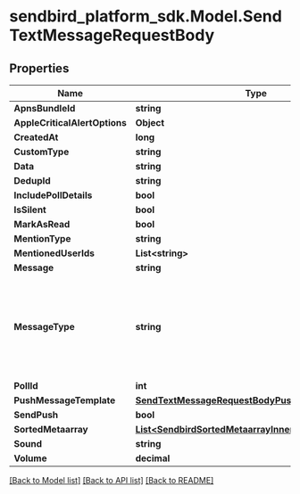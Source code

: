 
# sendbird_platform_sdk.Model.SendTextMessageRequestBody

## Properties

Name | Type | Description | Notes
------------ | ------------- | ------------- | -------------
**ApnsBundleId** | **string** |  | [optional] 
**AppleCriticalAlertOptions** | **Object** |  | [optional] 
**CreatedAt** | **long** |  | [optional] 
**CustomType** | **string** |  | [optional] 
**Data** | **string** |  | [optional] 
**DedupId** | **string** |  | [optional] 
**IncludePollDetails** | **bool** |  | [optional] 
**IsSilent** | **bool** |  | [optional] 
**MarkAsRead** | **bool** |  | [optional] 
**MentionType** | **string** |  | [optional] 
**MentionedUserIds** | **List&lt;string&gt;** |  | [optional] 
**Message** | **string** |  | 
**MessageType** | **string** | Specifies the type of the message. The value of MESG represents a text message. | 
**PollId** | **int** |  | [optional] 
**PushMessageTemplate** | [**SendTextMessageRequestBodyPushMessageTemplate**](SendTextMessageRequestBodyPushMessageTemplate.md) |  | [optional] 
**SendPush** | **bool** |  | [optional] 
**SortedMetaarray** | [**List&lt;SendbirdSortedMetaarrayInner&gt;**](SendbirdSortedMetaarrayInner.md) |  | [optional] 
**Sound** | **string** |  | [optional] 
**Volume** | **decimal** |  | [optional] 

[[Back to Model list]](../README.md#documentation-for-models)
[[Back to API list]](../README.md#documentation-for-api-endpoints)
[[Back to README]](../README.md)

